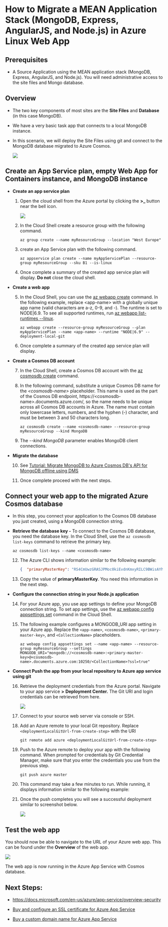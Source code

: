 # **How to Migrate a MEAN Application Stack (MongoDB, Express, AngularJS, and Node.js) in Azure Linux Web App**

## **Prerequisites**

-   A Source Application using the MEAN application stack (MongoDB,
    Express, AngularJS, and Node.js). You will need administrative
    access to the site files and Mongo database.

## **Overview**

-   The two key components of most sites are the **Site Files** and
    **Database** (in this case MongoDB).

-   We have a very basic task app that connects to a local MongoDB
    instance.

-   In this scenario, we will deploy the Site Files using git and
    connect to the MongoDB database migrated to Azure Cosmos.

    ![](./media009/image1.png)

## **Create an App Service plan, empty Web App for Containers instance, and MongoDB instance**

-   **Create an app service plan**

    1.  Open the cloud shell from the Azure portal by clicking the **\>\_** button near the bell icon.

        ![](./media009/image2.png)

    2.  In the Cloud Shell create a resource group with the following command.

        ```azure-cli
        az group create --name myResourceGroup --location "West Europe"
        ```

    3.  create an App Service plan with the following command.

        ```azure-cli
        az appservice plan create --name myAppServicePlan --resource-group myResourceGroup --sku B1 --is-linux
        ```

    4.  Once complete a summary of the created app service plan will display. **Do not** close the cloud shell.

-   **Create a web app**

    5.  In the Cloud Shell, you can use the [az webapp
        create](https://docs.microsoft.com/en-us/cli/azure/webapp?view=azure-cli-latest)
        command. In the following example, replace \<app-name\> with a
        globally unique app name (valid characters are a-z, 0-9, and -).
        The runtime is set to NODE\|6.9. To see all supported runtimes,
        run [az webapp list-runtimes
        \--linux](https://docs.microsoft.com/en-us/cli/azure/webapp?view=azure-cli-latest).

        ```azure-cli
        az webapp create --resource-group myResourceGroup --plan myAppServicePlan --name <app-name> --runtime "NODE|6.9" --deployment-local-git 
        ```

    6.  Once complete a summary of the created app service plan will display.

-   **Create a Cosmos DB account**

    7.  In the Cloud Shell, create a Cosmos DB account with the [az cosmosdb create](https://docs.microsoft.com/en-us/cli/azure/cosmosdb?view=azure-cli-latest#az-cosmosdb-create)
        command.

    8.  In the following command, substitute a unique Cosmos DB name for
        the *\<cosmosdb-name\>* placeholder. This name is used as the
        part of the Cosmos DB endpoint,
        https://\<cosmosdb-name\>.documents.azure.com/, so the name
        needs to be unique across all Cosmos DB accounts in Azure. The
        name must contain only lowercase letters, numbers, and the
        hyphen (-) character, and must be between 3 and 50 characters
        long.

        ```azure-cli
        az cosmosdb create --name <cosmosdb-name> --resource-group myResourceGroup --kind MongoDB 
        ```

    9.  The *\--kind MongoDB* parameter enables MongoDB client
        connections.

-   **Migrate the database**

    10. See [Tutorial: Migrate MongoDB to Azure Cosmos DB\'s API for MongoDB offline using DMS](https://docs.microsoft.com/en-us/azure/dms/tutorial-mongodb-cosmos-db)

    11. Once complete proceed with the next steps.

## **Connect your web app to the migrated Azure Cosmos database**

-   In this step, you connect your application to the Cosmos DB database you just created, using a MongoDB connection string.

-   **Retrieve the database key -** To connect to the Cosmos DB
    database, you need the database key. In the Cloud Shell, use the `az cosmosdb list-keys` command to retrieve the primary key.

    ```azure-cli
    az cosmosdb list-keys --name <cosmosdb-name>
    ```

    12. The Azure CLI shows information similar to the following example:

        ```json
        {  "primaryMasterKey": "RS4CmUwzGRASJPMoc0kiEvdnKmxyRILC9BWisAYh3Hq4zBYKr0XQiSE4pqx3UchBeO4QRCzUt1i7w0rOkitoJw==",  "primaryReadonlyMasterKey": "HvitsjIYz8TwRmIuPEUAALRwqgKOzJUjW22wPL2U8zoMVhGvregBkBk9LdMTxqBgDETSq7obbwZtdeFY7hElTg==",  "secondaryMasterKey": "Lu9aeZTiXU4PjuuyGBbvS1N9IRG3oegIrIh95U6VOstf9bJiiIpw3IfwSUgQWSEYM3VeEyrhHJ4rn3Ci0vuFqA==",  "secondaryReadonlyMasterKey": "LpsCicpVZqHRy7qbMgrzbRKjbYCwCKPQRl0QpgReAOxMcggTvxJFA94fTi0oQ7xtxpftTJcXkjTirQ0pT7QFrQ=="}
        ```

    13. Copy the value of **primaryMasterKey**. You need this
        information in the next step.

-   **Configure the connection string in your Node.js application**

    14. For your Azure app, you use app settings to define your MongoDB connection string. To set app settings, use the [az webapp config appsettings set](https://docs.microsoft.com/en-us/cli/azure/webapp/config/appsettings?view=azure-cli-latest#az-webapp-config-appsettings-set) command in the Cloud Shell.

    15. The following example configures a MONGODB_URI app setting in your Azure app. Replace the `<app-name>`, `<cosmosdb-name>`, `<primary-master-key>`, and `<CollectionName>` placeholders.

        ```azure-cli
        az webapp config appsettings set --name <app-name> --resource-group myResourceGroup --settings MONGODB_URI="mongodb://<cosmosdb-name>:<primary-master-key>@<cosmosdb-name>.documents.azure.com:10250/<CollectionName>?ssl=true"
        ```


-   **Connect Push the app from your local repository to Azure app service using git**

    16. Retrieve the deployment credentials from the Azure portal. Navigate to your app service **\>** **Deployment Center.** The Git URI and login credentials can be retrieved from here.

        ![](./media009/image3.png)

    17. Connect to your source web server via console or SSH.

    18. Add an Azure remote to your local Git repository. Replace `<deploymentLocalGitUrl-from-create-step>` with the URI

        ```azure-cli
        git remote add azure <deploymentLocalGitUrl-from-create-step>
        ```

    19. Push to the Azure remote to deploy your app with the following command. When prompted for credentials by Git Credential Manager, make sure that you enter the credentials you use from the previous step.

        `git push azure master`

    20. This command may take a few minutes to run. While running, it displays information similar to the following example:

    

    25. Once the push completes you will see a successful deployment similar to screenshot below.

        ![](./media009/image4.png)

## **Test the web app**

You should now be able to navigate to the URL of your Azure web app. This can be found under the **Overview** of the web app.

![](./media009/image5.png)

The web app is now running in the Azure App Service with Cosmos database.

## **Next Steps:**

-   <https://docs.microsoft.com/en-us/azure/app-service/overview-security>

-   [Buy and configure an SSL certificate for Azure App
    Service](https://docs.microsoft.com/en-us/azure/app-service/web-sites-purchase-ssl-web-site)

-   [Buy a custom domain name for Azure App
    Service](https://docs.microsoft.com/en-us/azure/app-service/manage-custom-dns-buy-domain)
